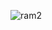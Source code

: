 ![ram2](https://user-images.githubusercontent.com/84890976/149670947-9ed70378-1cd9-42f0-9ab1-c7511f10e82a.jpg)


<!---
burymeinwinter/burymeinwinter is a ✨ special ✨ repository because its `README.md` (this file) appears on your GitHub profile.
You can click the Preview link to take a look at your changes.
--->
